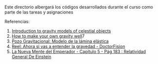 Este directorio albergará los códigos desarrollados durante el curso como parte de las tareas y asignaciones

Referencias: 

1.  [Introduction to gravity models of celestial objects](https://www.google.com/url?sa=t&source=web&rct=j&opi=89978449&url=https://www.spiralwishingwells.com/guide/Gravity_Wells_Mirenberg.pdf&ved=2ahUKEwjchcL98sCLAxWcTjABHdzdCFgQFnoECEEQAQ&sqi=2&usg=AOvVaw3YWd8O06YmbQnict-uUKIk)
2.  [How to make your own gravity well](https://demos.smu.ca/how-tos/160-make-your-own-gravity-well)7
3.  [Pozo Gravitacional: Modelo de la lámina elástica](https://es.wikipedia.org/wiki/Pozo_gravitatorio#El_modelo_de_la_l%C3%A1mina_el%C3%A1stica)
4.  [Reel: Ahora si vas a entender la gravedad - DoctorFision](https://www.youtube.com/shorts/-aSM9S4Rwkg?feature=share)
5.  [La Nueva Mente del Emperador - Capítulo 5 - Pág 183 : Relatividad General De Einstein](https://www.cs.buap.mx/~jitalo/libros/lanueva.pdf)
